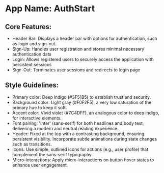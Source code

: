 # **App Name**: AuthStart

## Core Features:

- Header Bar: Displays a header bar with options for authentication, such as login and sign-out.
- Sign-Up: Handles user registration and stores minimal necessary authentication data
- Login: Allows registered users to securely access the application with persistent sessions
- Sign-Out: Terminates user sessions and redirects to login page

## Style Guidelines:

- Primary color: Deep indigo (#3F51B5) to establish trust and security.
- Background color: Light gray (#F0F2F5), a very low saturation of the primary hue to keep it soft.
- Accent color: Vivid violet (#7C4DFF), an analogous color to deep indigo, for interactive elements.
- Font pairing: 'Inter' (sans-serif) for both headlines and body text, delivering a modern and neutral reading experience.
- Header: Fixed at the top with a contrasting background, ensuring persistent visibility. Incorporate subtle animations during state changes such as transitions.
- Icons: Use simple, outlined icons for actions (e.g., user profile) that complement the sans-serif typography.
- Micro-interactions: Apply micro-interactions on button hover states to enhance user engagement.